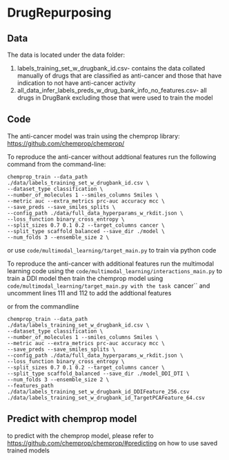 # DrugRepurposing

## Data
The data is located under the data folder:

1. labels_training_set_w_drugbank_id.csv- contains the data collated manually of drugs that are classified as anti-cancer and those that have indication to not have anti-cancer activity
2. all_data_infer_labels_preds_w_drug_bank_info_no_features.csv- all drugs in DrugBank excluding those that were used to train the model

## Code
The anti-cancer model was train using the chemprop library:
https://github.com/chemprop/chemprop/

To reproduce the anti-cancer without addtional features run the following command from the command-line:
```
chemprop_train --data_path ./data/labels_training_set_w_drugbank_id.csv \
--dataset_type classification \
--number_of_molecules 1 --smiles_columns Smiles \
--metric auc --extra_metrics prc-auc accuracy mcc \
--save_preds --save_smiles_splits \
--config_path ./data/full_data_hyperparams_w_rkdit.json \
--loss_function binary_cross_entropy \
--split_sizes 0.7 0.1 0.2 --target_columns cancer \
--split_type scaffold_balanced --save_dir ./model \
--num_folds 3 --ensemble_size 2 \
```

or use ``code/multimodal_learning/target_main.py`` to train via python code


To reproduce the anti-cancer with additional features run the multimodal learning code using the ``code/multimodal_learning/interactions_main.py`` to train a DDI model
then train the chemprop model using ``code/multimodal_learning/target_main.py with the task ``cancer`` and uncomment lines 111 and 112 to add the addtional features

or from the commandline

```
chemprop_train --data_path ./data/labels_training_set_w_drugbank_id.csv \
--dataset_type classification \
--number_of_molecules 1 --smiles_columns Smiles \
--metric auc --extra_metrics prc-auc accuracy mcc \
--save_preds --save_smiles_splits \
--config_path ./data/full_data_hyperparams_w_rkdit.json \
--loss_function binary_cross_entropy \
--split_sizes 0.7 0.1 0.2 --target_columns cancer \
--split_type scaffold_balanced --save_dir ./model_DDI_DTI \
--num_folds 3 --ensemble_size 2 \
--features_path ./data/labels_training_set_w_drugbank_id_DDIFeature_256.csv ./data/labels_training_set_w_drugbank_id_TargetPCAFeature_64.csv
```


## Predict with chemprop model

to predict with the chemprop model, please refer to https://github.com/chemprop/chemprop/#predicting on how to use saved trained models

